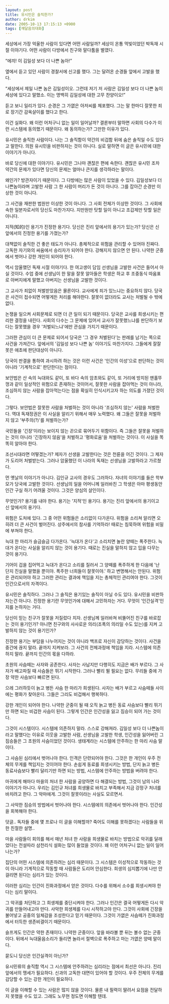 ```yaml
---
layout: post
title: 유시민은 솔직한가?
author: drkim
date: 2005-10-13 17:15:13 +0900
tags: [깨달음의대화]
---
```

세상에서 가장 억울한 사람이 있다면 어떤 사람일까? 세상이 온통 먹빛이었던 박독재 시절 이야기다. 어떤 사람이 다방에서 친구와 말다툼을 벌였다.
  

  
“에끼! 이 김일성 보다 더 나쁜 놈아!”
  

  
옆에서 듣고 있던 사람이 경찰서에 신고를 했다. 그는 달려온 순경들 앞에서 고발을 했다. 
  

  
“세상에서 제일 나쁜 놈은 김일성이오. 그런데 저기 저 사람은 김일성 보다 더 나쁜 놈이 세상에 있다고 말했소. 이는 명백히 김일성에 대한 고무 찬양이오!”
  

  
듣고 보니 일리가 있다. 순경은 그 가엾은 아저씨를 체포했다. 그는 말 한마디 잘못한 죄로 장기간 감옥살이를 했다고 한다. 
  

  
이건 실화다. 왜 이런 어처구니 없는 일이 일어날까? 결론부터 말하면 사회의 다수가 이런 시스템에 동의했기 때문이다. 왜 동의하는가? 그만한 이유가 있다. 
  

  
유시민은 솔직한 사람이다. 나는 그 솔직함이 약간의 비겁함 뒤에 숨은 솔직일 수도 있다고 말한다. 의원 유시민을 비판하자는 것이 아니다. 실로 말하면 이 글은 유시민에 대한 이야기가 아니다. 
  

  
바로 당신에 대한 이야기다. 유시민은 그나마 괜찮은 편에 속한다. 괜찮은 유시민 조차 약간의 문제가 있다면 당신의 문제는 얼마나 큰지를 생각하라는 말이다. 
  

  
왜인가? 방관자이기 때문이다. 그 다방에는 많은 사람이 있었을 수 있다. 김일성보다 더 나쁜놈이라며 고발한 사람 그 한 사람이 머리가 돈 것이 아니다. 그를 잡아간 순경만 이상한 것이 아니다. 
  

  
그 사건을 재판한 법원만 이상한 것이 아니다. 그 사회 전체가 이상한 것이다. 그 사회에 속한 일분자로서의 당신도 마찬가지다. 지만원만 탓할 일이 아니고 조갑제만 탓할 일은 아니다. 
  

  
지적(知的)인 용기가 진정한 용기다. 당신은 진리 앞에서의 용기가 있는가? 당신은 신 앞에서의 진정한 용기를 가졌는가? 
  

  
대책없이 솔직한 건 좋은 태도가 아니다. 총체적으로 위험을 관리할 수 있어야 진짜다. 고독한 자기와의 싸움에서 승리자가 되어야 한다. 강해지지 않으면 안 된다. 나약한 군중에서 벗어나 강한 개인이 되어야 한다. 
  

  
역시 암울했던 독재 시절 이야기다. 한 여고생이 담임 선생님을 고발한 사건은 들어서 아실 것이다. 수업 중에 선생님이 한 말을 잘못 알아들은 학생은 하교 후 조중동식 따움표로 아버지에게 말했고 아버지는 선생님을 고발한 것이다. 
  

  
그 교사가 죄없이 처벌받았음은 물론이다. 교사에게 죄가 있느냐는 중요하지 않다. 당국은 사건이 접수되면 어떻게든 처리를 해야한다. 잘못이 없더라도 교사는 처벌될 수 밖에 없다. 
  

  
논쟁을 일으켜 사회문제로 되면 더 큰 일이 되기 때문이다. 당국은 교사를 희생시키는 편리한 결정을 내린다. 사회의 다수는 그 문제에 있어서 교사가 잘못했느냐를 판단하기 보다는 잘못했을 경우 '처벌되느냐'에만 관심을 가지기 때문이다.
  

  
그러한 관심이 더 큰 문제로 되어서 당국은 '그 경우 처벌된다'는 판례를 남기는 쪽으로 사건을 가져간다. 앞에서의 '김일성 보다 나쁜 놈' 이야기도 마찬가지다. 그들에게 잘잘못은 애초에 판단대상이 아니다. 
  

  
당국이 판결을 통하여 과시하려 하는 것은 이런 사건은 '인간의 이성'으로 판단하는 것이 아니라 '기계적으로' 판단한다는 점이다. 
  

  
보안법은 산 속의 늑대와도 같이, 또 바다 속의 암초와도 같이, 또 거리에 방치된 맨홀뚜껑과 같이 일상적인 위험으로 존재하는 것이어서, 잘못한 사람을 잡아먹는 것이 아니라, 조심하지 않는 사람을 잡아먹는다는 점을 확실히 인식시키고자 하는 의도를 가졌던 것이다.
  

  
그렇다. 보안법은 잘못한 사람을 처벌하는 것이 아니라 '조심하지 않는' 사람을 처벌한다. 역대 독재정권은 이 사실을 알리기 위해서 매우 노력했다. 왜 그들은 잘못을 처벌하지 않고 '부주의(?)'를 처벌하는가? 
  

  
국민들을 '긴장'이라는 보이지 않는 끈으로 묶어두기 위함이다. 즉 그들은 잘못을 처벌하는 것이 아니라 '긴장하지 않음'을 처벌하고 '평화로움'을 처벌하는 것이다. 이 사실을 똑똑히 알아야 한다.
  

  
조선시대라면 어떻겠는가? 제자가 선생을 고발한다는 것은 천륜을 어긴 것이다. 그 제자가 도리어 처벌받는다. 그러나 암울했던 이 나라의 독재는 선생님을 고발하라고 가르쳤다.
  

  
먼 옛날의 이야기가 아니다. 김인규 교사의 경우도 그러하다. 자녀의 이야기를 들은 학부모가 당국에 고발한 것이다. 선생님의 일을 어머니께 일러바친 그 학생은 아마 평생동안 인간 구실 하기 어려울 것이다. 그것은 양심의 살인이다.
  

  
무엇인가? 용기를 내야 한다. 용기는 '지적'인 용기다. 용기는 진리 앞에서의 용기이고 신 앞에서의 용기다. 
  

  
위험은 도처에 있다. 그 중 어떤 위험들은 소리없이 다가온다. 위험을 소리쳐 알리면 오히려 더 큰 사건이 벌어진다. 상주에서의 참사를 기억하라! 때로는 침묵하여 위험을 비밀에 부쳐야 한다. 
  

  
늑대 한 마리가 슬금슬금 다가온다. '늑대가 온다'고 소리치면 놀란 양떼는 폭주한다. 늑대가 온다는 사실을 알리지 않는 것이 용기다. 때로는 진실을 말하지 않고 입을 다무는 것이 용기다. 
  

  
기어이 겁을 집어먹고 늑대가 온다고 소리를 질러서 그 양떼를 폭주하게 한 다음에 '난 단지 진실을 말했을 뿐이야. 폭주한 너희들이 잘못이야.' 하고 변명해서는 안된다. 위험은 관리되어야 하고 그러한 관리는 결과에 책임을 지는 총체적인 관리여야 한다. 그것이 인간으로서의 자격이다. 
  

  
유시민은 솔직하다. 그러나 그 솔직은 용기있는 솔직이 아닐 수도 있다. 유시민을 비판하자는건 아니다. 진정한 용기란 무엇인가에 대해서 고민하자는 거다. 무엇이 '인간실격'인지를 논하자는 거다. 
  

  
당신이 믿는 친구가 잘못을 저질렀다 치자. 선생님께 일러바쳐 비뚤어진 친구를 바로잡는 것이 용기인가? 아니면 친구와의 사사로운 의리(조폭의 의리일 수도 있는)를 지켜 고발하지 않는 것이 용기인가? 
  

  
진정한 용기는 부담을 나누어지는 것이 아니라 백프로 자신이 감당하는 것이다. 사건을 중간에 끊지 말라. 끝까지 지켜보라. 그 사건의 전체과정에 책임을 지라. 시스템에 의존하지 말라. 끝까지 인간의 몫을 다하라.
  

  
초원의 사슴떼는 사자와 공존한다. 사자는 사납지만 다행히도 지금은 배가 부르다. 그 사자가 배고파질 때 사슴들은 뛰기 시작한다. 그러나 빨리 뛸 필요는 없다. 무리들 중에 가장 약한 사슴보다 빠르면 된다. 
  

  
으레 그러하듯이 늙고 병든 사슴 한 마리가 희생된다. 사자는 배가 부르고 사슴떼들 사이에는 평화가 찾아온다. 그들은 그리도 비겁해서 행복하다. 
  

  
강한 개인이 되어야 한다. 나약한 군중이 될 때 오직 늙고 병든 동료 사슴보다 빨리 뛰기만 하면 되는 비겁한 사슴이 된다. 그렇게 인간은 인간성을 잃고 짐승이 되어 가는 것이다. 
  

  
그것이 시스템이다. 시스템에 의존하지 말라. 스스로 강해져라. 김일성 보다 더 나쁜놈이라고 말했다는 이유로 이웃을 고발한 사람, 선생님을 고발한 학생, 인간성을 잃어버린 그 짐승들은 그 초원의 사슴이었던 것이다. 생태계라는 시스템에 안주하는 한 마리 사슴 말이다.
  

  
그 사슴된 심리에서 벗어나야 한다. 인격은 단련되어야 한다. 그것은 한 개인이 우주 전체의 무게를 책임지는 것이어야 한다. 손쉽게 동료를 희생시키는 방법, 단지 늙고 병든 동료사슴보다 빨리 달리기만 하면 되는 방법, 시스템에 안주하는 방법을 버려야 한다. 
  

  
마귀에게 해마다 마을의 처녀 한 사람을 공양하면 다 해결되는 방법, 그것이 남의 나라 이야기가 아니다. 우리는 김인규 처녀를 희생물로 바치고 부족해서 지금 강정구 처녀를 바치려고 한다. 그 악마에게. 그것이 잘못이라는 사실도 모르면서.
  

  
그 사악한 짐승의 방법에서 벗어나야 한다. 시스템에의 의존에서 벗어나야 한다. 인간성을 회복해야 한다. 
  

  
덧글.. 독자들 중에 몇 프로나 이 글을 이해할까? 죽어도 이해를 못하겠다는 사람들을 위한 친절한 설명.. 
  

  
마을 사람들이 회의를 해서 매년 처녀 한 사람을 희생물로 바치는 방법으로 악귀를 달래었다는 전설따라 삼천리식 설화는 많이 들었을 것이다. 왜 이런 어처구니 없는 일이 일어나는가?
  

  
집단의 어떤 시스템에 의존하려는 심리 때문이다. 그 시스템은 이성적으로 작동하는 것이 아니라 기계적으로 작동할 때 사람들은 도리어 안심한다. 희생의 심지뽑기에 나만 안걸리면 된다는 심리가 있는 것이다.
  

  
이러한 심리는 인간이 진화과정에서 얻은 것이다. 다수를 위해서 소수를 희생시켜야 한다는 심리 말이다. 
  

  
그 악귀를 처단하고 그 희생제를 중단시켜야 한다. 그러나 인간은 결국 어떻게든 다시 악귀를 만들어내고야 만다. 사악한 희생제를 다시 시작하고야 만다. 그것이 사회에 긴장을 불어넣고 공중의 일체감을 조성한다고 믿기 때문이다. 그것이 가엾은 사슴떼가 진화과정에서 터득한 생존비결이기 때문이다. 
  

  
슬프게도 인간은 약한 존재이다. 나약한 군중이다. 앞을 바라볼 뿐 뒤는 볼수 없는 군중이다. 뒤에서 늑대울음소리가 들리면 놀라서 절벽으로 폭주하고 마는 가엾은 양떼 말이다. 
  

  
묻도니 당신은 인간실격이 아닌가?
  

  
유시민류의 솔직함 역시 그 시스템에 안주하려는 심리라는 점에서 최선은 아니다. 진리 앞에서의 맹세가 필요하다. 신과의 고독한 대면이 있어야 할 것이다. 우주 전체의 무게를 감당할 수 있는 강한 개인이 필요하다. 
  

  
이 글을 이해할 수 있는 사람은 많지 않을 것이다. 물론 내 필력이 딸려서 요점을 전달하지 못했을 수도 있고. 그래도 노무현 정도면 이해할 텐데.